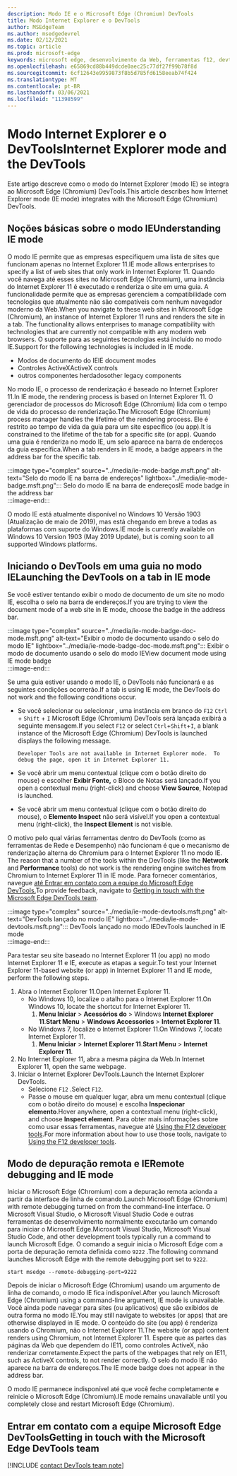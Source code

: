 ```yaml
---
description: Modo IE e o Microsoft Edge (Chromium) DevTools
title: Modo Internet Explorer e o DevTools
author: MSEdgeTeam
ms.author: msedgedevrel
ms.date: 02/12/2021
ms.topic: article
ms.prod: microsoft-edge
keywords: microsoft edge, desenvolvimento da Web, ferramentas f12, devtools, ie11, internet explorer 11, modo ie
ms.openlocfilehash: e65869cd88b449dcde0aec25c77df27f99b78f8d
ms.sourcegitcommit: 6cf12643e9959873f8b5d785fd6158eeab74f424
ms.translationtype: MT
ms.contentlocale: pt-BR
ms.lasthandoff: 03/06/2021
ms.locfileid: "11398599"
---
```

# <a name="internet-explorer-mode-and-the-devtools"></a><span data-ttu-id="845e2-104">Modo Internet Explorer e o DevTools</span><span class="sxs-lookup"><span data-stu-id="845e2-104">Internet Explorer mode and the DevTools</span></span>  

<span data-ttu-id="845e2-105">Este artigo descreve como o modo do Internet Explorer \(modo IE\) se integra ao Microsoft Edge \(Chromium\) DevTools.</span><span class="sxs-lookup"><span data-stu-id="845e2-105">This article describes how Internet Explorer mode \(IE mode\) integrates with the Microsoft Edge \(Chromium\) DevTools.</span></span>  

## <a name="understanding-ie-mode"></a><span data-ttu-id="845e2-106">Noções básicas sobre o modo IE</span><span class="sxs-lookup"><span data-stu-id="845e2-106">Understanding IE mode</span></span>  

<span data-ttu-id="845e2-107">O modo IE permite que as empresas especifiquem uma lista de sites que funcionam apenas no Internet Explorer 11.</span><span class="sxs-lookup"><span data-stu-id="845e2-107">IE mode allows enterprises to specify a list of web sites that only work in Internet Explorer 11.</span></span>  <span data-ttu-id="845e2-108">Quando você navega até esses sites no Microsoft Edge \(Chromium\), uma instância do Internet Explorer 11 é executado e renderiza o site em uma guia.  A funcionalidade permite que as empresas gerenciem a compatibilidade com tecnologias que atualmente não são compatíveis com nenhum navegador moderno da Web.</span><span class="sxs-lookup"><span data-stu-id="845e2-108">When you navigate to these web sites in Microsoft Edge \(Chromium\), an instance of Internet Explorer 11 runs and renders the site in a tab.  The functionality allows enterprises to manage compatibility with technologies that are currently not compatible with any modern web browsers.</span></span>  <span data-ttu-id="845e2-109">O suporte para as seguintes tecnologias está incluído no modo IE.</span><span class="sxs-lookup"><span data-stu-id="845e2-109">Support for the following technologies is included in IE mode.</span></span>  

*   <span data-ttu-id="845e2-110">Modos de documento do IE</span><span class="sxs-lookup"><span data-stu-id="845e2-110">IE document modes</span></span>  
*   <span data-ttu-id="845e2-111">Controles ActiveX</span><span class="sxs-lookup"><span data-stu-id="845e2-111">ActiveX controls</span></span>  
*   <span data-ttu-id="845e2-112">outros componentes herdados</span><span class="sxs-lookup"><span data-stu-id="845e2-112">other legacy components</span></span>  

<span data-ttu-id="845e2-113">No modo IE, o processo de renderização é baseado no Internet Explorer 11.</span><span class="sxs-lookup"><span data-stu-id="845e2-113">In IE mode, the rendering process is based on Internet Explorer 11.</span></span>  <span data-ttu-id="845e2-114">O gerenciador de processos do Microsoft Edge \(Chromium\) lida com o tempo de vida do processo de renderização.</span><span class="sxs-lookup"><span data-stu-id="845e2-114">The Microsoft Edge \(Chromium\) process manager handles the lifetime of the rendering process.</span></span>  <span data-ttu-id="845e2-115">Ele é restrito ao tempo de vida da guia para um site específico \(ou app\).</span><span class="sxs-lookup"><span data-stu-id="845e2-115">It is constrained to the lifetime of the tab for a specific site \(or app\).</span></span>  <span data-ttu-id="845e2-116">Quando uma guia é renderiza no modo IE, um selo aparece na barra de endereços da guia específica.</span><span class="sxs-lookup"><span data-stu-id="845e2-116">When a tab renders in IE mode, a badge appears in the address bar for the specific tab.</span></span>  

:::image type="complex" source="../media/ie-mode-badge.msft.png" alt-text="Selo do modo IE na barra de endereços" lightbox="../media/ie-mode-badge.msft.png":::
   <span data-ttu-id="845e2-118">Selo do modo IE na barra de endereços</span><span class="sxs-lookup"><span data-stu-id="845e2-118">IE mode badge in the address bar</span></span>  
:::image-end:::  

<span data-ttu-id="845e2-119">O modo IE está atualmente disponível no Windows 10 Versão 1903 \(Atualização de maio de 2019\), mas está chegando em breve a todas as plataformas com suporte do Windows.</span><span class="sxs-lookup"><span data-stu-id="845e2-119">IE mode is currently available on Windows 10 Version 1903 \(May 2019 Update\), but is coming soon to all supported Windows platforms.</span></span>  

## <a name="launching-the-devtools-on-a-tab-in-ie-mode"></a><span data-ttu-id="845e2-120">Iniciando o DevTools em uma guia no modo IE</span><span class="sxs-lookup"><span data-stu-id="845e2-120">Launching the DevTools on a tab in IE mode</span></span>  

<span data-ttu-id="845e2-121">Se você estiver tentando exibir o modo de documento de um site no modo IE, escolha o selo na barra de endereços.</span><span class="sxs-lookup"><span data-stu-id="845e2-121">If you are trying to view the document mode of a web site in IE mode, choose the badge in the address bar.</span></span>  

:::image type="complex" source="../media/ie-mode-badge-doc-mode.msft.png" alt-text="Exibir o modo de documento usando o selo do modo IE" lightbox="../media/ie-mode-badge-doc-mode.msft.png":::
   <span data-ttu-id="845e2-123">Exibir o modo de documento usando o selo do modo IE</span><span class="sxs-lookup"><span data-stu-id="845e2-123">View document mode using IE mode badge</span></span>  
:::image-end:::  

<span data-ttu-id="845e2-124">Se uma guia estiver usando o modo IE, o DevTools não funcionará e as seguintes condições ocorrerão.</span><span class="sxs-lookup"><span data-stu-id="845e2-124">If a tab is using IE mode, the DevTools do not work and the following conditions occur.</span></span>

*   <span data-ttu-id="845e2-125">Se você selecionar ou selecionar , uma instância em branco do `F12` `Ctrl` + `Shift` + `I` Microsoft Edge \(Chromium\) DevTools será lançada exibirá a seguinte mensagem.</span><span class="sxs-lookup"><span data-stu-id="845e2-125">If you select `F12` or select `Ctrl`+`Shift`+`I`, a blank instance of the Microsoft Edge \(Chromium\) DevTools is launched displays the following message.</span></span>  
    
    ```text
    Developer Tools are not available in Internet Explorer mode.  To debug the page, open it in Internet Explorer 11.
    ```  
    
*   <span data-ttu-id="845e2-126">Se você abrir um menu contextual \(clique com o botão direito do mouse\) e escolher **Exibir Fonte,** o Bloco de Notas será lançado.</span><span class="sxs-lookup"><span data-stu-id="845e2-126">If you open a contextual menu \(right-click\) and choose **View Source**, Notepad is launched.</span></span>  
*   <span data-ttu-id="845e2-127">Se você abrir um menu contextual \(clique com o botão direito do mouse\), o **Elemento Inspect** não será visível.</span><span class="sxs-lookup"><span data-stu-id="845e2-127">If you open a contextual menu \(right-click\), the **Inspect Element** is not visible.</span></span>  

<span data-ttu-id="845e2-128">O motivo pelo qual várias ferramentas dentro do DevTools  \(como as ferramentas de Rede e Desempenho\) não funcionam é que o mecanismo de renderização alterna do Chromium para o Internet Explorer 11 no modo IE. </span><span class="sxs-lookup"><span data-stu-id="845e2-128">The reason that a number of the tools within the DevTools \(like the **Network** and **Performance** tools\) do not work is the rendering engine switches from Chromium to Internet Explorer 11 in IE mode.</span></span>  <span data-ttu-id="845e2-129">Para fornecer comentários, navegue [até Entrar em contato com a equipe do Microsoft Edge DevTools.](#getting-in-touch-with-the-microsoft-edge-devtools-team)</span><span class="sxs-lookup"><span data-stu-id="845e2-129">To provide feedback, navigate to [Getting in touch with the Microsoft Edge DevTools team](#getting-in-touch-with-the-microsoft-edge-devtools-team).</span></span>  

:::image type="complex" source="../media/ie-mode-devtools.msft.png" alt-text="DevTools lançado no modo IE" lightbox="../media/ie-mode-devtools.msft.png":::
   <span data-ttu-id="845e2-131">DevTools lançado no modo IE</span><span class="sxs-lookup"><span data-stu-id="845e2-131">DevTools launched in IE mode</span></span>  
:::image-end:::  

<span data-ttu-id="845e2-132">Para testar seu site baseado no Internet Explorer 11 \(ou app\) no modo Internet Explorer 11 e IE, execute as etapas a seguir.</span><span class="sxs-lookup"><span data-stu-id="845e2-132">To test your Internet Explorer 11-based website \(or app\) in Internet Explorer 11 and IE mode, perform the following steps.</span></span>  

1.  <span data-ttu-id="845e2-133">Abra o Internet Explorer 11.</span><span class="sxs-lookup"><span data-stu-id="845e2-133">Open Internet Explorer 11.</span></span>  
    *   <span data-ttu-id="845e2-134">No Windows 10, localize o atalho para o Internet Explorer 11.</span><span class="sxs-lookup"><span data-stu-id="845e2-134">On Windows 10, locate the shortcut for Internet Explorer 11.</span></span>
        1.  <span data-ttu-id="845e2-135">**Menu Iniciar**  >  **Acessórios do**  >  Windows **Internet Explorer 11**.</span><span class="sxs-lookup"><span data-stu-id="845e2-135">**Start Menu** > **Windows Accessories** > **Internet Explorer 11**.</span></span>  
    *   <span data-ttu-id="845e2-136">No Windows 7, localize o Internet Explorer 11.</span><span class="sxs-lookup"><span data-stu-id="845e2-136">On Windows 7, locate Internet Explorer 11.</span></span>
        1.  <span data-ttu-id="845e2-137">**Menu Iniciar**  >  **Internet Explorer 11**.</span><span class="sxs-lookup"><span data-stu-id="845e2-137">**Start Menu** > **Internet Explorer 11**.</span></span>  
1.  <span data-ttu-id="845e2-138">No Internet Explorer 11, abra a mesma página da Web.</span><span class="sxs-lookup"><span data-stu-id="845e2-138">In Internet Explorer 11, open the same webpage.</span></span>  
1.  <span data-ttu-id="845e2-139">Iniciar o Internet Explorer DevTools.</span><span class="sxs-lookup"><span data-stu-id="845e2-139">Launch the Internet Explorer DevTools.</span></span>  
    *   <span data-ttu-id="845e2-140">Selecione `F12` .</span><span class="sxs-lookup"><span data-stu-id="845e2-140">Select `F12`.</span></span>  
    *   <span data-ttu-id="845e2-141">Passe o mouse em qualquer lugar, abra um menu contextual \(clique com o botão direito do mouse\) e escolha **Inspecionar elemento**.</span><span class="sxs-lookup"><span data-stu-id="845e2-141">Hover anywhere, open a contextual menu \(right-click\), and choose **Inspect element**.</span></span>  <span data-ttu-id="845e2-142">Para obter mais informações sobre como usar essas ferramentas, navegue até [Using the F12 developer tools][PreviousVersionsWindowsInternetExplorerDeveloperSamplesbg182326].</span><span class="sxs-lookup"><span data-stu-id="845e2-142">For more information about how to use those tools, navigate to [Using the F12 developer tools][PreviousVersionsWindowsInternetExplorerDeveloperSamplesbg182326].</span></span>  

## <a name="remote-debugging-and-ie-mode"></a><span data-ttu-id="845e2-143">Modo de depuração remota e IE</span><span class="sxs-lookup"><span data-stu-id="845e2-143">Remote debugging and IE mode</span></span>  

<span data-ttu-id="845e2-144">Iniciar o Microsoft Edge \(Chromium\) com a depuração remota acionda a partir da interface de linha de comando.</span><span class="sxs-lookup"><span data-stu-id="845e2-144">Launch Microsoft Edge \(Chromium\) with remote debugging turned on from the command-line interface.</span></span>  <span data-ttu-id="845e2-145">O Microsoft Visual Studio, o Microsoft Visual Studio Code e outras ferramentas de desenvolvimento normalmente executarão um comando para iniciar o Microsoft Edge.</span><span class="sxs-lookup"><span data-stu-id="845e2-145">Microsoft Visual Studio, Microsoft Visual Studio Code, and other development tools typically run a command to launch Microsoft Edge.</span></span>  <span data-ttu-id="845e2-146">O comando a seguir inicia o Microsoft Edge com a porta de depuração remota definida como `9222` .</span><span class="sxs-lookup"><span data-stu-id="845e2-146">The following command launches Microsoft Edge with the remote debugging port set to `9222`.</span></span>  

```shell
start msedge --remote-debugging-port=9222
```  

<span data-ttu-id="845e2-147">Depois de iniciar o Microsoft Edge \(Chromium\) usando um argumento de linha de comando, o modo IE fica indisponível.</span><span class="sxs-lookup"><span data-stu-id="845e2-147">After you launch Microsoft Edge \(Chromium\) using a command-line argument, IE mode is unavailable.</span></span>  <span data-ttu-id="845e2-148">Você ainda pode navegar para sites \(ou aplicativos\) que são exibidos de outra forma no modo IE.</span><span class="sxs-lookup"><span data-stu-id="845e2-148">You may still navigate to websites \(or apps\) that are otherwise displayed in IE mode.</span></span>  <span data-ttu-id="845e2-149">O conteúdo do site \(ou app\) é renderiza usando o Chromium, não o Internet Explorer 11.</span><span class="sxs-lookup"><span data-stu-id="845e2-149">The website \(or app\) content renders using Chromium, not Internet Explorer 11.</span></span>  <span data-ttu-id="845e2-150">Espere que as partes das páginas da Web que dependem do IE11, como controles ActiveX, não renderizar corretamente.</span><span class="sxs-lookup"><span data-stu-id="845e2-150">Expect the parts of the webpages that rely on IE11, such as ActiveX controls, to not render correctly.</span></span>  <span data-ttu-id="845e2-151">O selo do modo IE não aparece na barra de endereços.</span><span class="sxs-lookup"><span data-stu-id="845e2-151">The IE mode badge does not appear in the address bar.</span></span>  

<span data-ttu-id="845e2-152">O modo IE permanece indisponível até que você feche completamente e reinicie o Microsoft Edge \(Chromium\).</span><span class="sxs-lookup"><span data-stu-id="845e2-152">IE mode remains unavailable until you completely close and restart Microsoft Edge \(Chromium\).</span></span>  

## <a name="getting-in-touch-with-the-microsoft-edge-devtools-team"></a><span data-ttu-id="845e2-153">Entrar em contato com a equipe Microsoft Edge DevTools</span><span class="sxs-lookup"><span data-stu-id="845e2-153">Getting in touch with the Microsoft Edge DevTools team</span></span>  

[!INCLUDE [contact DevTools team note](../includes/contact-devtools-team-note.md)]  

<!-- links -->  

[PreviousVersionsWindowsInternetExplorerDeveloperSamplesbg182326]: /previous-versions/windows/internet-explorer/ie-developer/samples/bg182326(v%3dvs.85) "Usando as ferramentas de desenvolvedor F12 | Microsoft Docs"  
